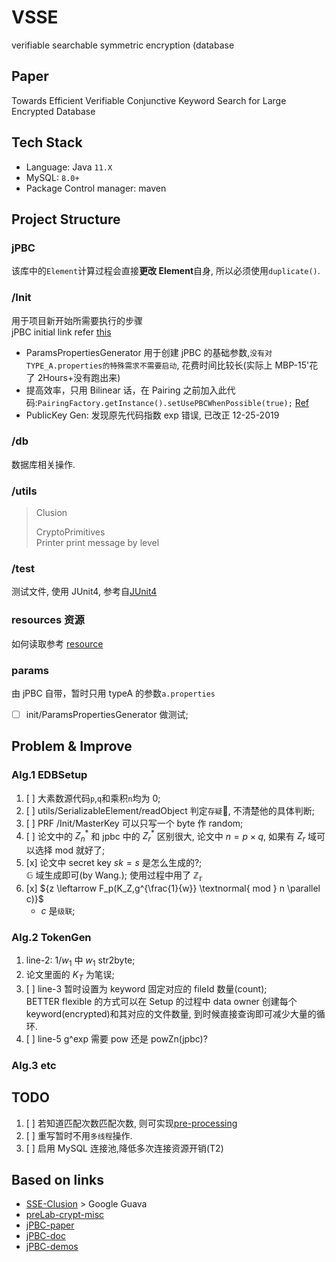 # VSSE

verifiable searchable symmetric encryption (database

## Paper

Towards Efficient Verifiable Conjunctive Keyword Search for Large Encrypted Database

## Tech Stack

- Language: Java `11.X`
- MySQL: `8.0+`
- Package Control manager: maven

## Project Structure

### jPBC

该库中的`Element`计算过程会直接**更改 Element**自身, 所以必须使用`duplicate()`.

### /Init

用于项目新开始所需要执行的步骤\
jPBC initial link refer [this](http://gas.dia.unisa.it/projects/jpbc/docs/pairing.html)

- ParamsPropertiesGenerator 用于创建 jPBC 的基础参数,`没有对TYPE_A.properties的特殊需求不需要启动`, 花费时间比较长(实际上 MBP-15'花了 2Hours+没有跑出来)
- 提高效率，只用 Bilinear 话，在 Pairing 之前加入此代码:`PairingFactory.getInstance().setUsePBCWhenPossible(true);` [Ref](http://gas.dia.unisa.it/projects/jpbc/docs/pairing.html#.XcFfM5Iza2A)
- PublicKey Gen: 发现原先代码指数 exp 错误, 已改正 12-25-2019

### /db

数据库相关操作.

### /utils

> Clusion
>
> CryptoPrimitives  
> Printer print message by level

### /test

测试文件, 使用 JUnit4, 参考自[JUnit4](junit1)

### resources 资源

如何读取参考 [resource](rsc)

### params

由 jPBC 自带，暂时只用 typeA 的参数`a.properties`

- [ ] init/ParamsPropertiesGenerator 做测试;

## Problem & Improve

### Alg.1 EDBSetup

1. [ ] 大素数源代码`p`,`q`和乘积`n`均为 0;
2. [ ] utils/SerializableElement/readObject 判定`存疑`🤨, 不清楚他的具体判断;
3. [ ] PRF /Init/MasterKey 可以只写一个 byte 作 random;
4. [ ] 论文中的 ${ Z_n^* }$ 和 jpbc 中的 ${Z_r^*}$ 区别很大, 论文中 ${n = p \times q}$, 如果有 ${Z_r}$ 域可以选择 mod 就好了;
5. [x] 论文中 secret key ${sk = s}$ 是怎么生成的?;\
        ${\mathbb{G}}$ 域生成即可(by Wang.); 使用过程中用了 ${\mathbb{Z_r}}$
6. [x] ${z \leftarrow F_p(K_Z,g^{\frac{1}{w}} \textnormal{ mod } n \parallel c)}$
   - ${c}$ 是`级联`;

### Alg.2 TokenGen

1. line-2: ${1/w_1}$ 中 ${w_1}$ str2byte;
2. 论文里面的 ${K_T}$ 为笔误;
3. [ ] line-3 暂时设置为 keyword 固定对应的 fileId 数量(count);\
        BETTER flexible 的方式可以在 Setup 的过程中 data owner 创建每个 keyword(encrypted)和其对应的文件数量, 到时候直接查询即可减少大量的循环.
4. [ ] line-5 g^exp 需要 pow 还是 powZn(jpbc)?

### Alg.3 etc

## TODO

1. [ ] 若知道匹配次数匹配次数, 则可实现[pre-processing](http://gas.dia.unisa.it/projects/jpbc/docs/pairing.html)
2. [ ] 重写暂时不用`多线程`操作.
3. [ ] 启用 MySQL 连接池,降低多次连接资源开销(T2)

## Based on links

- [SSE-Clusion](https://github.com/encryptedsystems/Clusion) > Google Guava
- [preLab-crypt-misc](https://github.com/zhangzhongjun/CryptographyRepository)
- [jPBC-paper](https://ieeexplore.ieee.org/document/5983948/?arnumber=5983948)
- [jPBC-doc](http://gas.dia.unisa.it/projects/jpbc/docs)
- [jPBC-demos](https://www.programcreek.com/java-api-examples/?api=it.unisa.dia.gas.plaf.jpbc.pairing.PairingFactory)

[jdbc1]: https://www.cnblogs.com/Qian123/p/5339164.html
[junit1]: https://juejin.im/post/5c7fbfdd6fb9a049ef275a60
[rsc]: https://www.mkyong.com/java/java-read-a-file-from-resources-folder/
